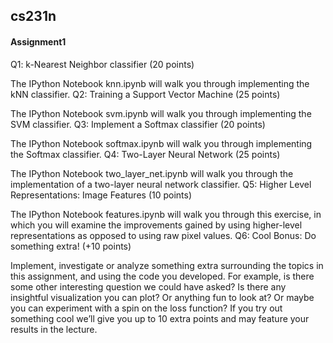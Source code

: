 ## cs231n

#### Assignment1

Q1: k-Nearest Neighbor classifier (20 points)

The IPython Notebook knn.ipynb will walk you through implementing the kNN classifier.
Q2: Training a Support Vector Machine (25 points)

The IPython Notebook svm.ipynb will walk you through implementing the SVM classifier.
Q3: Implement a Softmax classifier (20 points)

The IPython Notebook softmax.ipynb will walk you through implementing the Softmax classifier.
Q4: Two-Layer Neural Network (25 points)

The IPython Notebook two_layer_net.ipynb will walk you through the implementation of a two-layer neural network classifier.
Q5: Higher Level Representations: Image Features (10 points)

The IPython Notebook features.ipynb will walk you through this exercise, in which you will examine the improvements gained by using higher-level representations as opposed to using raw pixel values.
Q6: Cool Bonus: Do something extra! (+10 points)

Implement, investigate or analyze something extra surrounding the topics in this assignment, and using the code you developed. For example, is there some other interesting question we could have asked? Is there any insightful visualization you can plot? Or anything fun to look at? Or maybe you can experiment with a spin on the loss function? If you try out something cool we’ll give you up to 10 extra points and may feature your results in the lecture.
